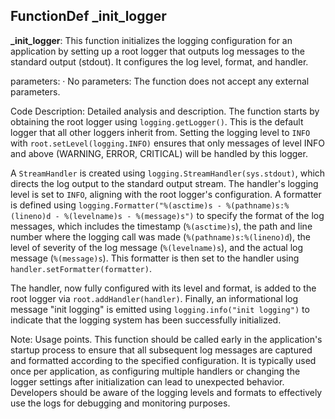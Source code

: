 ## FunctionDef _init_logger
**_init_logger**: This function initializes the logging configuration for an application by setting up a root logger that outputs log messages to the standard output (stdout). It configures the log level, format, and handler.

parameters:
· No parameters: The function does not accept any external parameters.

Code Description: Detailed analysis and description.
The function starts by obtaining the root logger using `logging.getLogger()`. This is the default logger that all other loggers inherit from. Setting the logging level to `INFO` with `root.setLevel(logging.INFO)` ensures that only messages of level INFO and above (WARNING, ERROR, CRITICAL) will be handled by this logger.

A `StreamHandler` is created using `logging.StreamHandler(sys.stdout)`, which directs the log output to the standard output stream. The handler's logging level is set to `INFO`, aligning with the root logger's configuration. A formatter is defined using `logging.Formatter("%(asctime)s - %(pathname)s:%(lineno)d - %(levelname)s - %(message)s")` to specify the format of the log messages, which includes the timestamp (`%(asctime)s`), the path and line number where the logging call was made (`%(pathname)s:%(lineno)d`), the level of severity of the log message (`%(levelname)s`), and the actual log message (`%(message)s`). This formatter is then set to the handler using `handler.setFormatter(formatter)`.

The handler, now fully configured with its level and format, is added to the root logger via `root.addHandler(handler)`. Finally, an informational log message "init logging" is emitted using `logging.info("init logging")` to indicate that the logging system has been successfully initialized.

Note: Usage points.
This function should be called early in the application's startup process to ensure that all subsequent log messages are captured and formatted according to the specified configuration. It is typically used once per application, as configuring multiple handlers or changing the logger settings after initialization can lead to unexpected behavior. Developers should be aware of the logging levels and formats to effectively use the logs for debugging and monitoring purposes.
